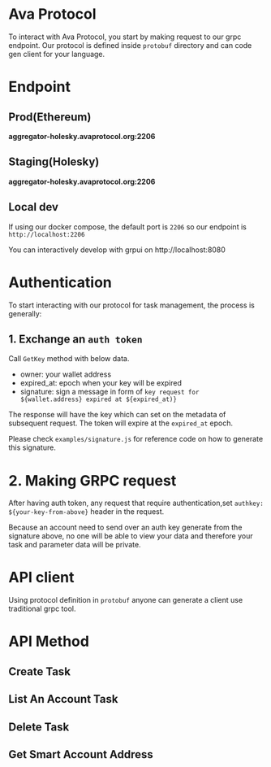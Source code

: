 # Ava Protocol

To interact with Ava Protocol, you start by making request to our grpc endpoint. Our protocol is defined inside `protobuf` directory and can code gen client for your language.

# Endpoint

## Prod(Ethereum)

**aggregator-holesky.avaprotocol.org:2206**

## Staging(Holesky)

**aggregator-holesky.avaprotocol.org:2206**

## Local dev

If using our docker compose, the default port is `2206` so our endpoint is `http://localhost:2206`

You can interactively develop with grpui on http://localhost:8080

# Authentication

To start interacting with our protocol for task management, the process is
generally:

## 1. Exchange an `auth token`

Call `GetKey` method with below data.

- owner: your wallet address
- expired_at: epoch when your key will be expired
- signature: sign a message in form of `key request for ${wallet.address}
  expired at ${expired_at)}`

The response will have the key which can set on the metadata of subsequent
request. The token will expire at the `expired_at` epoch.

Please check `examples/signature.js` for reference code on how to generate this
signature.

# 2. Making GRPC request

After having auth token, any request that require authentication,set `authkey: ${your-key-from-above}` header in the request.

Because an account need to send over an auth key generate from the signature
above, no one will be able to view your data and therefore your task and
parameter data will be private.

# API client

Using protocol definition in `protobuf` anyone can generate a client use
traditional grpc tool.

# API Method

## Create Task

## List An Account Task

## Delete Task

## Get Smart Account Address
